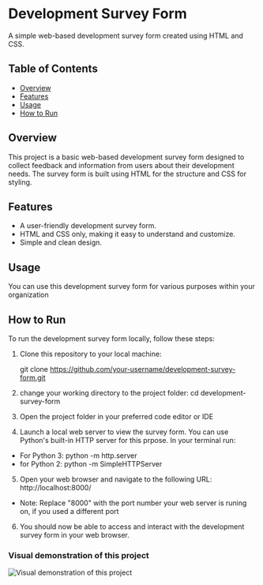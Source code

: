 # Development Survey Form

A simple web-based development survey form created using HTML and CSS.

## Table of Contents

- [Overview](#overview)
- [Features](#features)
- [Usage](#usage)
- [How to Run](#how-to-run)


## Overview

This project is a basic web-based development survey form designed to collect feedback and information from users about their development needs. The survey form is built using HTML for the structure and CSS for styling.

## Features

- A user-friendly development survey form.
- HTML and CSS only, making it easy to understand and customize.
- Simple and clean design.

## Usage

You can use this development survey form for various purposes within your organization
## How to Run

To run the development survey form locally, follow these steps:

1. Clone this repository to your local machine:


   git clone https://github.com/your-username/development-survey-form.git
2. change your working directory to the project folder:
    cd development-survey-form
3. Open the project folder in your preferred code editor or IDE
4. Launch a local web server to view the survey form. You can use Python's built-in HTTP server for this prpose. In your terminal run:
- For Python 3: python -m http.server
- for Python 2: python -m SimpleHTTPServer
5. Open your web  browser and navigate to the following URL:
   http://localhost:8000/
* Note: Replace "8000" with the port number your web server is runing on, if you used a different port
6. You should now be able to access and interact with the development survey form in your web browser.

### Visual demonstration of this project

  <img src="https://cdn.loom.com/sessions/thumbnails/f2cfdce76dbf4923bad8814a4a70dd8d-with-play.gif" title="Visual demonstration of this project" alt="Visual demonstration of this project" />